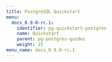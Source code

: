 ```yaml
---
title: PostgreSQL Quickstart
menu:
  docs_0.9.0-rc.1:
    identifier: pg-quickstart-postgres
    name: Quickstart
    parent: pg-postgres-guides
    weight: 15
menu_name: docs_0.9.0-rc.1
---
```


